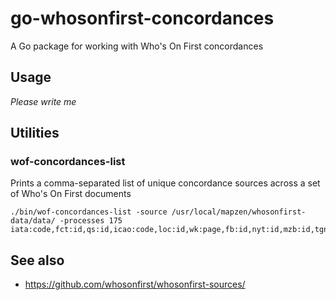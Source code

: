 # go-whosonfirst-concordances

A Go package for working with Who's On First concordances

## Usage

_Please write me_

## Utilities

### wof-concordances-list

Prints a comma-separated list of unique concordance sources across a set of Who's On First documents

```
./bin/wof-concordances-list -source /usr/local/mapzen/whosonfirst-data/data/ -processes 175
iata:code,fct:id,qs:id,icao:code,loc:id,wk:page,fb:id,nyt:id,mzb:id,tgn:id,gn:id,gp:id,wd:id,faa:code,oa:id,dbp:id
```

## See also

* https://github.com/whosonfirst/whosonfirst-sources/
